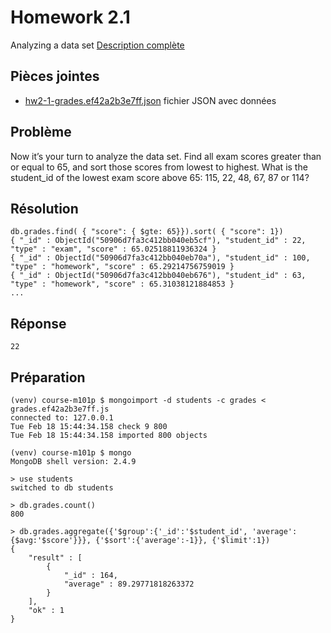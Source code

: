 # Homework 2.1

Analyzing a data set [Description complète](https://education.10gen.com/courses/10gen/M101P/2014_February/courseware/Week_2_CRUD/529396dee2d423246e7c43e6/)

## Pièces jointes

* [hw2-1-grades.ef42a2b3e7ff.json](hw2-1-grades.ef42a2b3e7ff.json) fichier JSON avec données

## Problème

Now it’s your turn to analyze the data set. Find all exam scores greater than or equal to 65, and sort those scores from lowest to highest. What is the student_id of the lowest exam score above 65: 115, 22, 48, 67, 87 or 114?

## Résolution

    db.grades.find( { "score": { $gte: 65}}).sort( { "score": 1})
    { "_id" : ObjectId("50906d7fa3c412bb040eb5cf"), "student_id" : 22, "type" : "exam", "score" : 65.02518811936324 }
    { "_id" : ObjectId("50906d7fa3c412bb040eb70a"), "student_id" : 100, "type" : "homework", "score" : 65.29214756759019 }
    { "_id" : ObjectId("50906d7fa3c412bb040eb676"), "student_id" : 63, "type" : "homework", "score" : 65.31038121884853 }
    ...

## Réponse

    22

## Préparation

    (venv) course-m101p $ mongoimport -d students -c grades < grades.ef42a2b3e7ff.js 
    connected to: 127.0.0.1
    Tue Feb 18 15:44:34.158 check 9 800
    Tue Feb 18 15:44:34.158 imported 800 objects

    (venv) course-m101p $ mongo
    MongoDB shell version: 2.4.9

    > use students
    switched to db students

    > db.grades.count()
    800

    > db.grades.aggregate({'$group':{'_id':'$student_id', 'average':{$avg:'$score'}}}, {'$sort':{'average':-1}}, {'$limit':1})
    {
        "result" : [
            {
                "_id" : 164,
                "average" : 89.29771818263372
            }
        ],
        "ok" : 1
    }
